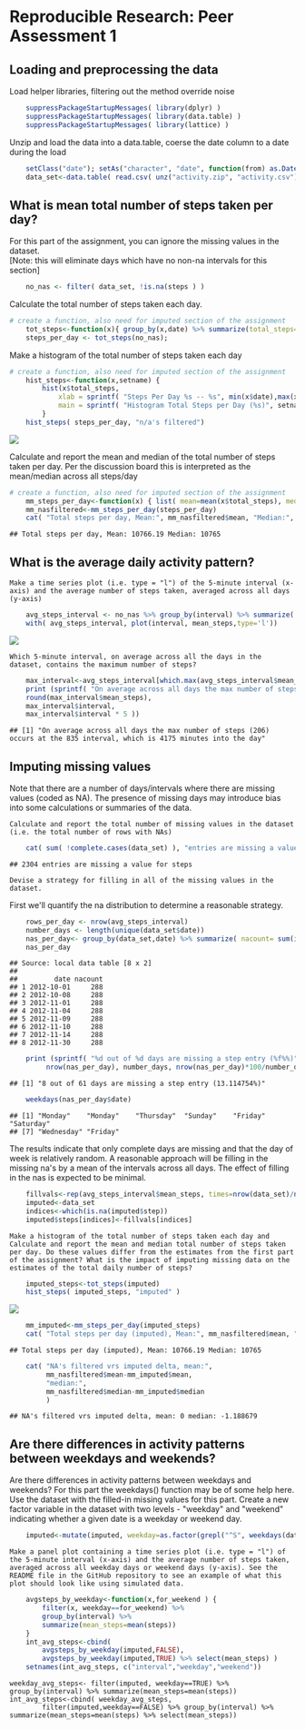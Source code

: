 # Reproducible Research: Peer Assessment 1

## Loading and preprocessing the data
Load helper libraries, filtering out the method override noise

```r
    suppressPackageStartupMessages( library(dplyr) )
    suppressPackageStartupMessages( library(data.table) )
    suppressPackageStartupMessages( library(lattice) )
```

Unzip and load the data into a data.table, coerse the date column to a date during the load

```r
    setClass("date"); setAs("character", "date", function(from) as.Date( from, format="%Y-%m-%d"))
    data_set<-data.table( read.csv( unz("activity.zip", "activity.csv"), colClasses=c('integer','date','integer') ))
```


## What is mean total number of steps taken per day?
For this part of the assignment, you can ignore the missing values in the dataset.<br>
[Note: this will eliminate days which have no non-na intervals for this section]

```r
    no_nas <- filter( data_set, !is.na(steps ) )
```

Calculate the total number of steps taken each day. 

```r
# create a function, also need for imputed section of the assignment
    tot_steps<-function(x){ group_by(x,date) %>% summarize(total_steps=sum(steps))} 
    steps_per_day <- tot_steps(no_nas);
```

Make a histogram of the total number of steps taken each day

```r
# create a function, also need for imputed section of the assignment
    hist_steps<-function(x,setname) {
        hist(x$total_steps,
            xlab = sprintf( "Steps Per Day %s -- %s", min(x$date),max(x$date)),
            main = sprintf( "Histogram Total Steps per Day (%s)", setname ))
        }
    hist_steps( steps_per_day, "n/a's filtered")
```

![](PA1_template_files/figure-html/unnamed-chunk-5-1.png) 

Calculate and report the mean and median of the total number of steps taken per day.
Per the discussion board this is interpreted as the mean/median across all steps/day


```r
# create a function, also need for imputed section of the assignment
    mm_steps_per_day<-function(x) { list( mean=mean(x$total_steps), median=median(x$total_steps))}
    mm_nasfiltered<-mm_steps_per_day(steps_per_day)
    cat( "Total steps per day, Mean:", mm_nasfiltered$mean, "Median:", mm_nasfiltered$median) 
```

```
## Total steps per day, Mean: 10766.19 Median: 10765
```

## What is the average daily activity pattern?
    Make a time series plot (i.e. type = "l") of the 5-minute interval (x-axis) and the average number of steps taken, averaged across all days (y-axis)

```r
    avg_steps_interval <- no_nas %>% group_by(interval) %>% summarize( mean_steps = mean(steps))
    with( avg_steps_interval, plot(interval, mean_steps,type='l'))
```

![](PA1_template_files/figure-html/unnamed-chunk-7-1.png) 

    Which 5-minute interval, on average across all the days in the dataset, contains the maximum number of steps?

```r
    max_interval<-avg_steps_interval[which.max(avg_steps_interval$mean_steps)]
    print (sprintf( "On average across all days the max number of steps (%d) occurs at the %d interval, which is %d minutes into the day",
    round(max_interval$mean_steps), 
    max_interval$interval,
    max_interval$interval * 5 ))
```

```
## [1] "On average across all days the max number of steps (206) occurs at the 835 interval, which is 4175 minutes into the day"
```


## Imputing missing values
Note that there are a number of days/intervals where there are missing values (coded as NA). The presence of missing days may introduce bias into some calculations or summaries of the data.

    Calculate and report the total number of missing values in the dataset (i.e. the total number of rows with NAs)

```r
    cat( sum( !complete.cases(data_set) ), "entries are missing a value for steps")
```

```
## 2304 entries are missing a value for steps
```

    Devise a strategy for filling in all of the missing values in the dataset.
First we'll quantify the na distribution to determine a reasonable strategy.

```r
    rows_per_day <- nrow(avg_steps_interval)
    number_days <- length(unique(data_set$date))
    nas_per_day<- group_by(data_set,date) %>% summarize( nacount= sum(is.na(steps))) %>% filter(nacount>0)
    nas_per_day
```

```
## Source: local data table [8 x 2]
## 
##         date nacount
## 1 2012-10-01     288
## 2 2012-10-08     288
## 3 2012-11-01     288
## 4 2012-11-04     288
## 5 2012-11-09     288
## 6 2012-11-10     288
## 7 2012-11-14     288
## 8 2012-11-30     288
```

```r
    print (sprintf( "%d out of %d days are missing a step entry (%f%%)",
         nrow(nas_per_day), number_days, nrow(nas_per_day)*100/number_days));
```

```
## [1] "8 out of 61 days are missing a step entry (13.114754%)"
```

```r
    weekdays(nas_per_day$date)
```

```
## [1] "Monday"    "Monday"    "Thursday"  "Sunday"    "Friday"    "Saturday" 
## [7] "Wednesday" "Friday"
```
The results indicate that only complete days are missing and that the day of week is relatively random. A reasonable approach will be filling in the missing na's by a mean of the intervals across all days. The effect of filling in the nas is expected to be minimal.


```r
    fillvals<-rep(avg_steps_interval$mean_steps, times=nrow(data_set)/nrow(avg_steps_interval))
    imputed<-data_set
    indices<-which(is.na(imputed$step))
    imputed$steps[indices]<-fillvals[indices]
```

    Make a histogram of the total number of steps taken each day and Calculate and report the mean and median total number of steps taken per day. Do these values differ from the estimates from the first part of the assignment? What is the impact of imputing missing data on the estimates of the total daily number of steps?

```r
    imputed_steps<-tot_steps(imputed)
    hist_steps( imputed_steps, "imputed" )
```

![](PA1_template_files/figure-html/unnamed-chunk-12-1.png) 

```r
    mm_imputed<-mm_steps_per_day(imputed_steps)
    cat( "Total steps per day (imputed), Mean:", mm_nasfiltered$mean, "Median:", mm_nasfiltered$median) 
```

```
## Total steps per day (imputed), Mean: 10766.19 Median: 10765
```

```r
    cat( "NA's filtered vrs imputed delta, mean:",
         mm_nasfiltered$mean-mm_imputed$mean,
         "median:",
         mm_nasfiltered$median-mm_imputed$median
         )
```

```
## NA's filtered vrs imputed delta, mean: 0 median: -1.188679
```


## Are there differences in activity patterns between weekdays and weekends?
Are there differences in activity patterns between weekdays and weekends?
For this part the weekdays() function may be of some help here. Use the dataset with the filled-in missing values for this part.
    Create a new factor variable in the dataset with two levels - "weekday" and "weekend" indicating whether a given date is a weekday or weekend day.

```r
    imputed<-mutate(imputed, weekday=as.factor(grepl("^S", weekdays(date) )))
```
    Make a panel plot containing a time series plot (i.e. type = "l") of the 5-minute interval (x-axis) and the average number of steps taken, averaged across all weekday days or weekend days (y-axis). See the README file in the GitHub repository to see an example of what this plot should look like using simulated data.

```r
    avgsteps_by_weekday<-function(x,for_weekend ) {
        filter(x, weekday==for_weekend) %>% 
        group_by(interval) %>% 
        summarize(mean_steps=mean(steps))
    }
    int_avg_steps<-cbind( 
        avgsteps_by_weekday(imputed,FALSE), 
        avgsteps_by_weekday(imputed,TRUE) %>% select(mean_steps) )
    setnames(int_avg_steps, c("interval","weekday","weekend"))
```

    weekday_avg_steps<- filter(imputed, weekday==TRUE) %>% group_by(interval) %>% summarize(mean_steps=mean(steps))
    int_avg_steps<-cbind( weekday_avg_steps, 
            filter(imputed,weekday==FALSE) %>% group_by(interval) %>% summarize(mean_steps=mean(steps) %>% select(mean_steps))
